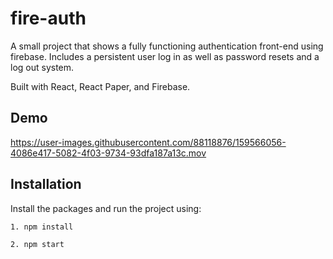 
# fire-auth

A small project that shows a fully functioning authentication front-end using firebase. Includes a persistent user log in as well as password resets and a log out system.

Built with React, React Paper, and Firebase.

## Demo

https://user-images.githubusercontent.com/88118876/159566056-4086e417-5082-4f03-9734-93dfa187a13c.mov

## Installation

Install the packages and run the project using:

```bash
1. npm install

2. npm start
```
    
